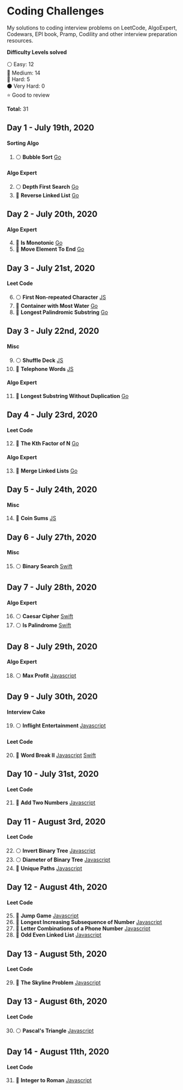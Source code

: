 # Coding Challenges
My solutions to coding interview problems on LeetCode, AlgoExpert, Codewars, EPI book, Pramp, Codility and other interview preparation resources.

__Difficulty Levels solved__

 :white_circle: Easy: 12  
 :large_blue_circle: Medium: 14  
 :red_circle: Hard: 5  
 :black_circle: Very Hard: 0  
 :star: Good to review  

 __Total:__ 31

<!-- --------------------------------------------------------------------------------------------------------------------- -->
## Day 1 - July 19th, 2020

#### Sorting Algo
1. :white_circle: __Bubble Sort__ [Go](Easy/bubbleSort/Go)

#### Algo Expert
2. :white_circle: __Depth First Search__ [Go](Easy/depthFirstSearch/Go)
3. :red_circle: __Reverse Linked List__ [Go](Hard/reverseLinkedList/Go)


<!-- --------------------------------------------------------------------------------------------------------------------- -->

## Day 2 - July 20th, 2020

#### Algo Expert
4. :large_blue_circle: __Is Monotonic__ [Go](Medium/monotonicArray/Go)
5. :large_blue_circle: __Move Element To End__ [Go](Medium/moveElementToEnd/Go)

<!-- --------------------------------------------------------------------------------------------------------------------- -->

## Day 3 - July 21st, 2020

#### Leet Code
6. :white_circle: __First Non-repeated Character__ [JS](Easy/firstNonRepeatedCharacter/Javascript)
7. :large_blue_circle: __Container with Most Water__ [Go](Medium/containerWithMostWater/Go)
8. :large_blue_circle: __Longest Palindromic Substring__ [Go](Medium/longestPalindromicSubstring/Go)

<!-- --------------------------------------------------------------------------------------------------------------------- -->


## Day 3 - July 22nd, 2020

#### Misc
9. :white_circle: __Shuffle Deck__ [JS](Easy/shuffleDeck/Javascript)
10. :large_blue_circle: __Telephone Words__ [JS](Medium/telephoneWords/Javascript)

#### Algo Expert
11. :red_circle: __Longest Substring Without Duplication__ [Go](Hard/longestSubstringWithoutDuplication/Go)
<!-- --------------------------------------------------------------------------------------------------------------------- -->
## Day 4 - July 23rd, 2020

#### Leet Code
12. :large_blue_circle: __The Kth Factor of N__ [Go](Medium/kthFactorOfN/Go)

#### Algo Expert
13. :red_circle: __Merge Linked Lists__ [Go](Hard/mergeLinkedLists/Go)
<!-- --------------------------------------------------------------------------------------------------------------------- -->
## Day 5 - July 24th, 2020

#### Misc
14. :large_blue_circle: __Coin Sums__ [JS](Medium/coinSums/Javascript)

<!-- --------------------------------------------------------------------------------------------------------------------- -->
## Day 6 - July 27th, 2020

#### Misc
15. :white_circle: __Binary Search__ [Swift](Easy/binarySearch/Swift)

<!-- --------------------------------------------------------------------------------------------------------------------- -->
## Day 7 - July 28th, 2020

#### Algo Expert
16. :white_circle: __Caesar Cipher__ [Swift](Easy/caesarCipher/Swift)
17. :white_circle: __Is Palindrome__ [Swift](Easy/isPalindrome/Swift)

<!-- --------------------------------------------------------------------------------------------------------------------- -->
## Day 8 - July 29th, 2020

#### Algo Expert
18. :white_circle: __Max Profit__ [Javascript](Easy/maxProfit/Javascript)

<!-- --------------------------------------------------------------------------------------------------------------------- -->

## Day 9 - July 30th, 2020

#### Interview Cake
19. :white_circle: __Inflight Entertainment__ [Javascript](Easy/inflightEntertainment/Javascript)

#### Leet Code
20. :red_circle: __Word Break II__ [Javascript](Hard/wordBreakII/Javascript) [Swift](Hard/wordBreakII/Swift)

<!-- --------------------------------------------------------------------------------------------------------------------- -->
## Day 10 - July 31st, 2020

#### Leet Code
21. :large_blue_circle: __Add Two Numbers__ [Javascript](Medium/addTwoNumbers/Javascript)

<!-- --------------------------------------------------------------------------------------------------------------------- -->
## Day 11 - August 3rd, 2020

#### Leet Code
22. :white_circle: __Invert Binary Tree__ [Javascript](Easy/invertBinaryTree/Javascript)
23. :white_circle: __Diameter of Binary Tree__ [Javascript](Easy/diameterBinaryTree/Javascript)
24. :large_blue_circle: __Unique Paths__ [Javascript](Medium/uniquePaths/Javascript)

<!-- --------------------------------------------------------------------------------------------------------------------- -->

## Day 12 - August 4th, 2020

#### Leet Code
25. :large_blue_circle: __Jump Game__ [Javascript](Medium/canJump/Javascript)
26. :large_blue_circle: __Longest Increasing Subsequence of Number__ [Javascript](Medium/longestIncreasingSubsequence/Javascript)
27. :large_blue_circle: __Letter Combinations of a Phone Number__ [Javascript](Medium/letterCombinationsOfPhoneNumber/Javascript)
28. :large_blue_circle: __Odd Even Linked List__ [Javascript](Medium/oddEvenLinkedList/Javascript)

<!-- --------------------------------------------------------------------------------------------------------------------- -->
## Day 13 - August 5th, 2020

#### Leet Code
29. :red_circle: __The Skyline Problem__ [Javascript](Hard/theSkylineProblem/Javascript)

<!-- --------------------------------------------------------------------------------------------------------------------- -->
## Day 13 - August 6th, 2020

#### Leet Code
30. :white_circle: __Pascal's Triangle__ [Javascript](Easy/pascalsTriangle/Javascript)

<!-- --------------------------------------------------------------------------------------------------------------------- -->
## Day 14 - August 11th, 2020

#### Leet Code
31. :large_blue_circle: __Integer to Roman__ [Javascript](Medium/integerToRoman/Javascript)
